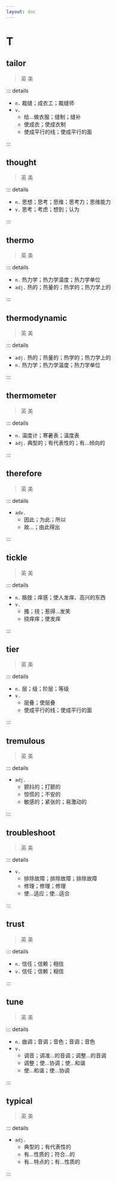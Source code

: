```yaml
---
layout: doc
---
```


# T

## tailor
> 英 <Phonetic word="tailor" lang="en-GB" phonetic="/ˈteɪlə(r)/"/>
> 美 <Phonetic word="tailor" lang="en-US" phonetic="/ˈtaɪlə(r)/"/>

::: details

- `n.` 裁缝；成衣工；裁缝师
- `v.`
    * 给…做衣服；缝制；缝补
    * 使成衣；使成衣制
    * 使成平行的线；使成平行的面

:::

## thought
> 英 <Phonetic word="thought" lang="en-GB" phonetic="/θɔːt/"/>
> 美 <Phonetic word="thought" lang="en-US" phonetic="/θɔt/"/>

::: details

- `n.` 思想；思考；思维；思考力；思维能力
- `v.` 思考；考虑；想到；认为

:::

## thermo
> 英 <Phonetic word="thermo" lang="en-GB" phonetic="/ˈθɜːməʊ/"/>
> 美 <Phonetic word="thermo" lang="en-US" phonetic="/ˈθɝmoʊ/"/>

::: details

- `n.` 热力学；热力学温度；热力学单位
- `adj.` 热的；热量的；热学的；热力学上的

:::

## thermodynamic
> 英 <Phonetic word="thermodynamic" lang="en-GB" phonetic="/ˌθɜːmədɪˈnæmɪk/"/>
> 美 <Phonetic word="thermodynamic" lang="en-US" phonetic="/ˌθɝmədɪˈnæmɪk/"/>

::: details

- `adj.` 热的；热量的；热学的；热力学上的
- `n.` 热力学；热力学温度；热力学单位

:::

## thermometer
> 英 <Phonetic word="thermometer" lang="en-GB" phonetic="/ˈθɜːməmɪtə(r)/"/>
> 美 <Phonetic word="thermometer" lang="en-US" phonetic="/ˈθɝməˌmɪtɚ/"/>

::: details

- `n.` 温度计；寒暑表；温度表
- `adj.` 典型的；有代表性的；有…倾向的

:::

## therefore
> 英 <Phonetic word="therefore" lang="en-GB" phonetic="/ˈðeəfɔː(r)/"/>
> 美 <Phonetic word="therefore" lang="en-US" phonetic="/ˈðerfɔːr/"/>

::: details

- `adv.` 
    * 因此；为此；所以
    * 故…；由此得出

:::

## tickle
> 英 <Phonetic word="tickle" lang="en-GB" phonetic="/ˈtɪkl/"/>
> 美 <Phonetic word="tickle" lang="en-US" phonetic="/ˈtɪkəl/"/>

::: details

- `n.` 胳肢；痒感；使人发痒、高兴的东西 
- `v.` 
    * 搔；挠；惹得…发笑
    * 挠痒痒；使发痒

:::

## tier
> 英 <Phonetic word="tier" lang="en-GB" phonetic="/taɪə(r)/"/>
> 美 <Phonetic word="tier" lang="en-US" phonetic="/taɪɚ/"/>

::: details

- `n.` 层；级；阶层；等级
- `v.`
    * 层叠；使层叠
    * 使成平行的线；使成平行的面

:::

## tremulous
> 英 <Phonetic word="tremulous" lang="en-GB" phonetic="/'trɛmjʊləs/"/>
> 美 <Phonetic word="tremulous" lang="en-US" phonetic="/'trɛmjələs/"/>

::: details

- `adj.` 
    * 颤抖的；打颤的 
    * 惊慌的；不安的
    * 敏感的；紧张的；易激动的

::: 

## troubleshoot
> 英 <Phonetic word="troubleshoot" lang="en-GB" phonetic="/ˈtrʌblʃut/"/>
> 美 <Phonetic word="troubleshoot" lang="en-US" phonetic="/ˈtrʌblʃut/"/>

::: details

- `v.`
    * 排除故障；排除故障；排除故障
    * 修理；修理；修理
    * 使…适应；使…适合

:::

## trust
> 英 <Phonetic word="trust" lang="en-GB" phonetic="/trʌst/"/>
> 美 <Phonetic word="trust" lang="en-US" phonetic="/trʌst/"/>

::: details

- `n.` 信任；信赖；相信
- `v.` 信任；信赖；相信

:::

## tune
> 英 <Phonetic word="tune" lang="en-GB" phonetic="/tjuːn/"/>
> 美 <Phonetic word="tune" lang="en-US" phonetic="/tun/"/>

::: details

- `n.` 曲调；音调；音色；音调；音色
- `v.`
    * 调音；调准…的音调；调整…的音调
    * 调整；使…协调；使…和谐
    * 使…和谐；使…协调

:::

## typical
> 英 <Phonetic word="typical" lang="en-GB" phonetic="/ˈtɪpɪkl/"/>
> 美 <Phonetic word="typical" lang="en-US" phonetic="/ˈtɪpɪkl/"/>

::: details

- `adj.`
    * 典型的；有代表性的
    * 有…性质的；符合…的
    * 有…特点的；有…性质的

:::
